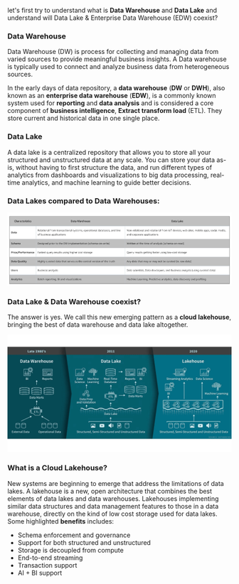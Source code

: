 
let's first try to understand what is **Data Warehouse** and **Data Lake** and understand will Data Lake & Enterprise Data Warehouse (EDW) coexist?

### Data Warehouse
Data Warehouse (DW) is process for collecting and managing data from varied sources to provide meaningful business insights. A Data warehouse is typically used to connect and analyze business data from heterogeneous sources.

In the early days of data repository, a **data warehouse** (**DW** or **DWH**), also known as an **enterprise data  warehouse** (**EDW**), is a commonly known system used for **reporting** and **data analysis** and is considered a core component of **business intelligence**, **Extract transform load** (ETL). They store current and historical data in one single place.

### Data Lake
A data lake is a centralized repository that allows you to store all your structured and unstructured data at any scale. You can store your data as-is, without having to first structure the data, and run different types of analytics from dashboards and visualizations to big data processing, real-time analytics, and machine learning to guide better decisions.

### Data Lakes compared to Data Warehouses:

![DLDW](https://github.com/gurditsingh/blog/blob/gh-pages/_screenshots/DataLake_DataWarehouse.jpg?raw=true)

### Data Lake & Data Warehouse coexist?
The answer is yes. We call this new emerging pattern as a **cloud lakehouse**, bringing the best of data warehouse and data lake altogether.

![DLDW](https://github.com/gurditsingh/blog/blob/gh-pages/_screenshots/data-lakehouse.png?raw=true)

### What is a Cloud Lakehouse?
New systems are beginning to emerge that address the limitations of data lakes. A lakehouse is a new, open architecture that combines the best elements of data lakes and data warehouses. Lakehouses implementing similar data structures and data management features to those in a data warehouse, directly on the kind of low cost storage used for data lakes. Some highlighted **benefits** includes:

 - Schema enforcement and governance
 - Support for both structured and unstructured
 - Storage is decoupled from compute
 - End-to-end streaming
 - Transaction support
 - AI + BI support



<!--stackedit_data:
eyJoaXN0b3J5IjpbLTIxMDgxODA1ODUsMzAzNzgzMjYxLDE0NT
M4OTYwMTIsLTIwNTM3NTQ2MjcsLTgwNDU1OTExNiw1OTg1ODA5
MTYsLTYwMzIwNDk0MywzMDkxOTQwMjMsOTY5MjY2NzQ0LDE4Mz
c3NDQ3ODAsLTE3NzIyMjU3MDQsLTE2OTQwODI1NiwtMTYyMDY2
NzMyNCwtMjAyNjc5NTcxMywtMTY4OTkwODk1Miw0ODI3NjMyMC
wxMTgxMzE2NDEsLTE5MjcyNTc4NzAsMTYxMTEwNDEwNSwtMTE0
MzE3NjA2Nl19
-->